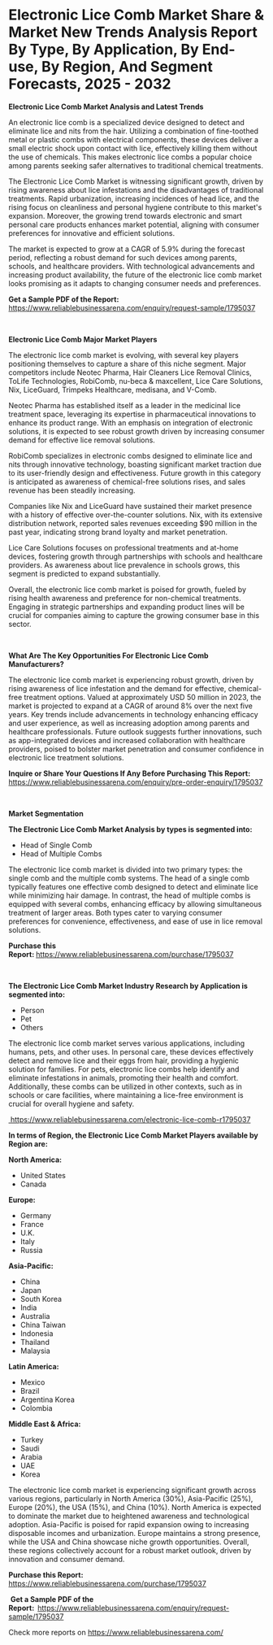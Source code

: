 <p><h1>Electronic Lice Comb Market Share & Market New Trends Analysis Report By Type, By Application, By End-use, By Region, And Segment Forecasts, 2025 - 2032</h1></p><p><strong>Electronic Lice Comb Market Analysis and Latest Trends</strong></p>
<p><p>An electronic lice comb is a specialized device designed to detect and eliminate lice and nits from the hair. Utilizing a combination of fine-toothed metal or plastic combs with electrical components, these devices deliver a small electric shock upon contact with lice, effectively killing them without the use of chemicals. This makes electronic lice combs a popular choice among parents seeking safer alternatives to traditional chemical treatments.</p><p>The Electronic Lice Comb Market is witnessing significant growth, driven by rising awareness about lice infestations and the disadvantages of traditional treatments. Rapid urbanization, increasing incidences of head lice, and the rising focus on cleanliness and personal hygiene contribute to this market's expansion. Moreover, the growing trend towards electronic and smart personal care products enhances market potential, aligning with consumer preferences for innovative and efficient solutions. </p><p>The market is expected to grow at a CAGR of 5.9% during the forecast period, reflecting a robust demand for such devices among parents, schools, and healthcare providers. With technological advancements and increasing product availability, the future of the electronic lice comb market looks promising as it adapts to changing consumer needs and preferences.</p></p>
<p><strong>Get a Sample PDF of the Report:&nbsp;</strong> <a href="https://www.reliablebusinessarena.com/enquiry/request-sample/1795037?utm_campaign=3580&utm_medium=2&utm_source=Github&utm_content=ia&utm_term=04042025&utm_id=electronic-lice-comb">https://www.reliablebusinessarena.com/enquiry/request-sample/1795037</a></p>
<p>&nbsp;</p>
<p><strong>Electronic Lice Comb Major Market Players</strong></p>
<p><p>The electronic lice comb market is evolving, with several key players positioning themselves to capture a share of this niche segment. Major competitors include Neotec Pharma, Hair Cleaners Lice Removal Clinics, ToLife Technologies, RobiComb, nu-beca & maxcellent, Lice Care Solutions, Nix, LiceGuard, Trimpeks Healthcare, medisana, and V-Comb. </p><p>Neotec Pharma has established itself as a leader in the medicinal lice treatment space, leveraging its expertise in pharmaceutical innovations to enhance its product range. With an emphasis on integration of electronic solutions, it is expected to see robust growth driven by increasing consumer demand for effective lice removal solutions. </p><p>RobiComb specializes in electronic combs designed to eliminate lice and nits through innovative technology, boasting significant market traction due to its user-friendly design and effectiveness. Future growth in this category is anticipated as awareness of chemical-free solutions rises, and sales revenue has been steadily increasing.</p><p>Companies like Nix and LiceGuard have sustained their market presence with a history of effective over-the-counter solutions. Nix, with its extensive distribution network, reported sales revenues exceeding $90 million in the past year, indicating strong brand loyalty and market penetration.</p><p>Lice Care Solutions focuses on professional treatments and at-home devices, fostering growth through partnerships with schools and healthcare providers. As awareness about lice prevalence in schools grows, this segment is predicted to expand substantially.</p><p>Overall, the electronic lice comb market is poised for growth, fueled by rising health awareness and preference for non-chemical treatments. Engaging in strategic partnerships and expanding product lines will be crucial for companies aiming to capture the growing consumer base in this sector.</p></p>
<p>&nbsp;</p>
<p><strong>What Are The Key Opportunities For Electronic Lice Comb Manufacturers?</strong></p>
<p><p>The electronic lice comb market is experiencing robust growth, driven by rising awareness of lice infestation and the demand for effective, chemical-free treatment options. Valued at approximately USD 50 million in 2023, the market is projected to expand at a CAGR of around 8% over the next five years. Key trends include advancements in technology enhancing efficacy and user experience, as well as increasing adoption among parents and healthcare professionals. Future outlook suggests further innovations, such as app-integrated devices and increased collaboration with healthcare providers, poised to bolster market penetration and consumer confidence in electronic lice treatment solutions.</p></p>
<p><strong>Inquire or Share Your Questions If Any Before Purchasing This Report:</strong> <a href="https://www.reliablebusinessarena.com/enquiry/pre-order-enquiry/1795037?utm_campaign=3580&utm_medium=2&utm_source=Github&utm_content=ia&utm_term=04042025&utm_id=electronic-lice-comb">https://www.reliablebusinessarena.com/enquiry/pre-order-enquiry/1795037</a></p>
<p>&nbsp;</p>
<p><strong>Market Segmentation</strong></p>
<p><strong>The Electronic Lice Comb Market Analysis by types is segmented into:</strong></p>
<p><ul><li>Head of Single Comb</li><li>Head of Multiple Combs</li></ul></p>
<p><p>The electronic lice comb market is divided into two primary types: the single comb and the multiple comb systems. The head of a single comb typically features one effective comb designed to detect and eliminate lice while minimizing hair damage. In contrast, the head of multiple combs is equipped with several combs, enhancing efficacy by allowing simultaneous treatment of larger areas. Both types cater to varying consumer preferences for convenience, effectiveness, and ease of use in lice removal solutions.</p></p>
<p><strong>Purchase this Report:&nbsp;</strong><a href="https://www.reliablebusinessarena.com/purchase/1795037?utm_campaign=3580&utm_medium=2&utm_source=Github&utm_content=ia&utm_term=04042025&utm_id=electronic-lice-comb">https://www.reliablebusinessarena.com/purchase/1795037</a></p>
<p>&nbsp;</p>
<p><strong>The Electronic Lice Comb Market Industry Research by Application is segmented into:</strong></p>
<p><ul><li>Person</li><li>Pet</li><li>Others</li></ul></p>
<p><p>The electronic lice comb market serves various applications, including humans, pets, and other uses. In personal care, these devices effectively detect and remove lice and their eggs from hair, providing a hygienic solution for families. For pets, electronic lice combs help identify and eliminate infestations in animals, promoting their health and comfort. Additionally, these combs can be utilized in other contexts, such as in schools or care facilities, where maintaining a lice-free environment is crucial for overall hygiene and safety.</p></p>
<p><a href="https://www.reliablebusinessarena.com/electronic-lice-comb-r1795037?utm_campaign=3580&utm_medium=2&utm_source=Github&utm_content=ia&utm_term=04042025&utm_id=electronic-lice-comb">&nbsp;https://www.reliablebusinessarena.com/electronic-lice-comb-r1795037</a></p>
<p><strong>In terms of Region, the Electronic Lice Comb Market Players available by Region are:</strong></p>
<p>
    <p> <strong> North America: </strong>
        <ul>
            <li>United States</li>
            <li>Canada</li>
        </ul>
        </p> 
    <p> <strong> Europe: </strong>
        <ul>
            <li>Germany</li>
            <li>France</li>
            <li>U.K.</li>
            <li>Italy</li>
            <li>Russia</li>
        </ul>
        </p> 
    <p> <strong> Asia-Pacific: </strong>
        <ul>
            <li>China</li>
            <li>Japan</li>
            <li>South Korea</li>
            <li>India</li>
            <li>Australia</li>
            <li>China Taiwan</li>
            <li>Indonesia</li>
            <li>Thailand</li>
            <li>Malaysia</li>
        </ul>
        </p> 
    <p> <strong> Latin America: </strong>
        <ul>
            <li>Mexico</li>
            <li>Brazil</li>
            <li>Argentina Korea</li>
            <li>Colombia</li>
        </ul>
        </p> 
    <p> <strong> Middle East & Africa: </strong>
        <ul>
            <li>Turkey</li>
            <li>Saudi</li>
            <li>Arabia</li>
            <li>UAE</li>
            <li>Korea</li>
        </ul>
    </p>
    </p>
<p><p>The electronic lice comb market is experiencing significant growth across various regions, particularly in North America (30%), Asia-Pacific (25%), Europe (20%), the USA (15%), and China (10%). North America is expected to dominate the market due to heightened awareness and technological adoption. Asia-Pacific is poised for rapid expansion owing to increasing disposable incomes and urbanization. Europe maintains a strong presence, while the USA and China showcase niche growth opportunities. Overall, these regions collectively account for a robust market outlook, driven by innovation and consumer demand.</p></p>
<p><strong>Purchase this Report: </strong><a href="https://www.reliablebusinessarena.com/purchase/1795037?utm_campaign=3580&utm_medium=2&utm_source=Github&utm_content=ia&utm_term=04042025&utm_id=electronic-lice-comb">https://www.reliablebusinessarena.com/purchase/1795037</a></p>
<p>&nbsp;<strong>Get a Sample PDF of the Report:&nbsp;&nbsp;</strong><a href="https://www.reliablebusinessarena.com/enquiry/request-sample/1795037?utm_campaign=3580&utm_medium=2&utm_source=Github&utm_content=ia&utm_term=04042025&utm_id=electronic-lice-comb">https://www.reliablebusinessarena.com/enquiry/request-sample/1795037</a></p>
<p><strong></strong></p>
<p>Check more reports on <a href="https://www.reliablebusinessarena.com/?utm_campaign=3580&utm_medium=2&utm_source=Github&utm_content=ia&utm_term=04042025&utm_id=electronic-lice-comb">https://www.reliablebusinessarena.com/</a></p>